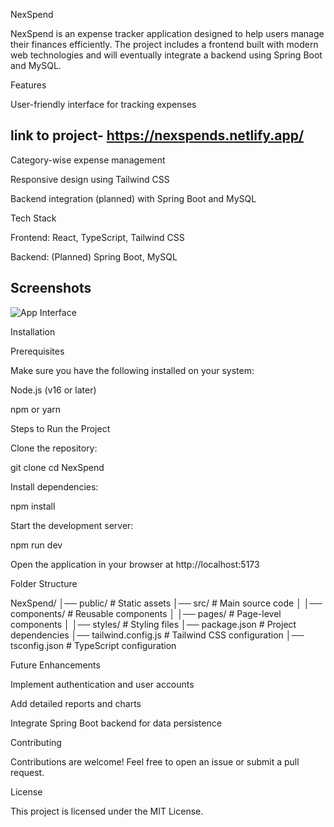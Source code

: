 NexSpend

NexSpend is an expense tracker application designed to help users manage their finances efficiently. The project includes a frontend built with modern web technologies and will eventually integrate a backend using Spring Boot and MySQL.

Features

User-friendly interface for tracking expenses

## link to project- https://nexspends.netlify.app/
Category-wise expense management

Responsive design using Tailwind CSS

Backend integration (planned) with Spring Boot and MySQL

Tech Stack

Frontend: React, TypeScript, Tailwind CSS

Backend: (Planned) Spring Boot, MySQL


## Screenshots

![App Interface](nexspend.png)  


Installation

Prerequisites

Make sure you have the following installed on your system:

Node.js (v16 or later)

npm or yarn

Steps to Run the Project

Clone the repository:

git clone <repository-url>
cd NexSpend

Install dependencies:

npm install

Start the development server:

npm run dev

Open the application in your browser at http://localhost:5173

Folder Structure

NexSpend/
│── public/             # Static assets
│── src/                # Main source code
│   │── components/     # Reusable components
│   │── pages/         # Page-level components
│   │── styles/        # Styling files
│── package.json       # Project dependencies
│── tailwind.config.js # Tailwind CSS configuration
│── tsconfig.json      # TypeScript configuration

Future Enhancements

Implement authentication and user accounts

Add detailed reports and charts

Integrate Spring Boot backend for data persistence

Contributing

Contributions are welcome! Feel free to open an issue or submit a pull request.

License

This project is licensed under the MIT License.


